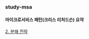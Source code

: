 ### study-msa

#### 마이크로서비스 패턴(크리스 리처드슨) 요약
[2. 분해 전략](https://github.com/homelus/study-msa/issues/1)
